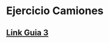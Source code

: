 # Ejercicio Camiones

## [Link Guia 3](https://docs.google.com/document/d/1hCwL8LEI53UP4Lxr5_krTpkhIt-vYKTDHLTJR4SBjCk/edit?usp=sharing)

